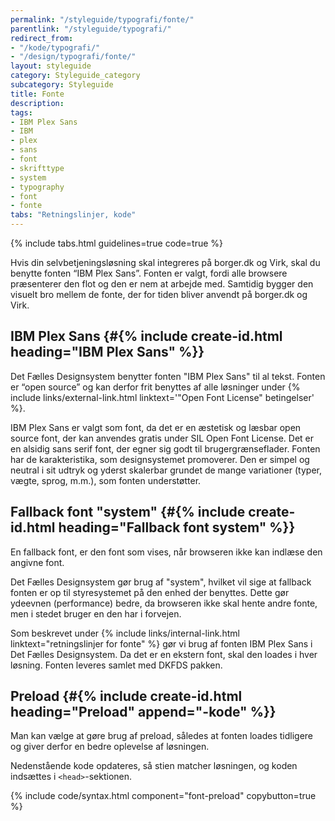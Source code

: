 ```yaml
---
permalink: "/styleguide/typografi/fonte/"
parentlink: "/styleguide/typografi/"
redirect_from:
- "/kode/typografi/"
- "/design/typografi/fonte/"
layout: styleguide
category: Styleguide_category
subcategory: Styleguide
title: Fonte
description:
tags:
- IBM Plex Sans
- IBM
- plex
- sans
- font
- skrifttype
- system
- typography
- font
- fonte
tabs: "Retningslinjer, kode"
---
```


{% include tabs.html guidelines=true code=true %}

<div id="kode" hidden></div>

<!--split-->

Hvis din selvbetjeningsløsning skal integreres på borger.dk og Virk, skal du benytte fonten “IBM Plex Sans”. Fonten er valgt, fordi alle browsere præsenterer den flot og den er nem at arbejde med. Samtidig bygger den visuelt bro mellem de fonte, der for tiden bliver anvendt på borger.dk og Virk.

## IBM Plex Sans {#{% include create-id.html heading="IBM Plex Sans" %}}

Det Fælles Designsystem benytter fonten "IBM Plex Sans" til al tekst. Fonten er “open source” og kan derfor frit benyttes af alle løsninger under {% include links/external-link.html linktext='"Open Font License" betingelser' %}.

IBM Plex Sans er valgt som font, da det er en æstetisk og læsbar open source font, der kan anvendes gratis under SIL Open Font License. Det er en alsidig sans serif font, der egner sig godt til brugergrænseflader. Fonten har de karakteristika, som designsystemet promoverer. Den er simpel og neutral i sit udtryk og yderst skalerbar grundet de mange variationer (typer, vægte, sprog, m.m.), som fonten understøtter.

## Fallback font "system" {#{% include create-id.html heading="Fallback font system" %}}

En fallback font, er den font som vises, når browseren ikke kan indlæse den angivne font.

Det Fælles Designsystem gør brug af "system", hvilket vil sige at fallback fonten er op til styresystemet på den enhed der benyttes. Dette gør ydeevnen (performance) bedre, da browseren ikke skal hente andre fonte, men i stedet bruger en den har i forvejen.

<!--split-->

Som beskrevet under {% include links/internal-link.html linktext="retningslinjer for fonte" %} gør vi brug af fonten IBM Plex Sans i Det Fælles Designsystem. Da det er en ekstern font, skal den loades i hver løsning. Fonten leveres samlet med DKFDS pakken.

## Preload {#{% include create-id.html heading="Preload" append="-kode" %}}

Man kan vælge at gøre brug af preload, således at fonten loades tidligere og giver derfor en bedre oplevelse af løsningen.

Nedenstående kode opdateres, så stien matcher løsningen, og koden indsættes i `<head>`-sektionen.

{% include code/syntax.html component="font-preload" copybutton=true %}
